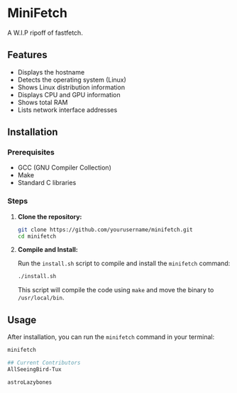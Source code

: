 # MiniFetch
A W.I.P ripoff of fastfetch.

## Features

- Displays the hostname
- Detects the operating system (Linux)
- Shows Linux distribution information
- Displays CPU and GPU information
- Shows total RAM
- Lists network interface addresses

## Installation

### Prerequisites

- GCC (GNU Compiler Collection)
- Make
- Standard C libraries

### Steps

1. **Clone the repository:**

    ```bash
    git clone https://github.com/yourusername/minifetch.git
    cd minifetch
    ```

2. **Compile and Install:**

    Run the `install.sh` script to compile and install the `minifetch` command:

    ```bash
    ./install.sh
    ```

    This script will compile the code using `make` and move the binary to `/usr/local/bin`.

## Usage

After installation, you can run the `minifetch` command in your terminal:

```bash
minifetch

## Current Contributors
AllSeeingBird-Tux

astroLazybones
